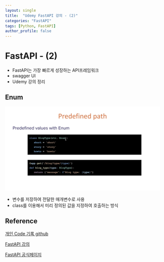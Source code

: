 ```yaml
---
layout: single
title:  "Udemy FastAPI 강의 - (2)"
categories: "FastAPI"
tags: [Python, FastAPI]
author_profile: false
---
```



# FastAPI - (2)
   - FastAPI는 가장 빠르게 성장하는 API프레임워크
   - swagger UI
   - Udemy 강의 정리

## Enum
   ![image-20240320113457259](/images/2023-01-12-FastAPI_udemy/image-20240320113457259.png)

   - 변수를 저장하여 전달한 매개변수로 사용
   - class를 이용해서 미리 정의된 값을 지정하여 호출하는 방식


## Reference
[개인 Code 기록 github](https://github.com/chusonghyeon/FastAPI_Project)

[FastAPI 강의](https://www.udemy.com/course/completefastapi/?couponCode=KEEPLEARNING)

[FastAPI 공식페이지](https://fastapi.tiangolo.com/ko/)